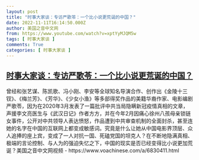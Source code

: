 ```yaml
---
layout: post
title: "时事大家谈：专访严歌苓：一个比小说更荒诞的中国？"
date: 2022-11-11T16:14:50.000Z
author: 美国之音中文网
from: https://www.youtube.com/watch?v=xptYyMJQM5w
tags: [ 时事大家谈 ]
comments: True
categories: [ 时事大家谈 ]
---
```

<!--1668183290000-->
[时事大家谈：专访严歌苓：一个比小说更荒诞的中国？](https://www.youtube.com/watch?v=xptYyMJQM5w)
------

<div>
曾经和张艺谋、陈凯歌、冯小刚、李安等全球知名导演合作、创作出《金陵十三钗》、《梅兰芳》、《芳华》、《少女小渔》等多部得奖作品的美籍华裔作家、电影编剧严歌苓，因为在2020年3月发表了一篇批评中共当局隐瞒新冠疫情真相的文章，声援李文亮医生与《武汉日记》作者方方，并在今年2月因痛心徐州八孩母亲锁链女事件，公开对中共领导人表达愤怒，作品遭到中共审查机制的全面封杀，甚至连她的名字在中国的互联网上都变成敏感词。究竟是什么让她从中国电影界顶层、众人追捧的座上宾，变成了一人对抗一国、死磕党国的坦克人？在不断地隐满真相、极端的言论控制、与人为的强迫失忆之下，中国的现实是否已经变得比小说更加荒诞？美国之音中文网视频 - https://www.voachinese.com/a/6830411.html
</div>
